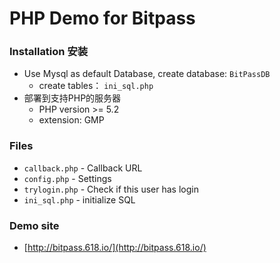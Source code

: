 PHP Demo for Bitpass
=============

### Installation 安装
* Use Mysql as default Database, create database: `BitPassDB`
  * create tables： `ini_sql.php`
* 部署到支持PHP的服务器
  * PHP version >= 5.2
  * extension: GMP


### Files
* `callback.php` - Callback URL
* `config.php` - Settings
* `trylogin.php` - Check if this user has login
* `ini_sql.php` - initialize SQL


### Demo site
* [http://bitpass.618.io/](http://bitpass.618.io/)